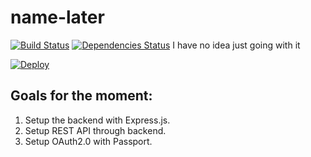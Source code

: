 # name-later
[![Build Status](https://travis-ci.org/rockchalkwushock/name-later.svg?branch=develope)](https://travis-ci.org/rockchalkwushock/name-later)
[![Dependencies Status](https://david-dm.org/rockchalkwushock/name-later.svg?branch=develope)](https://david-dm.org/rockchalkwushock/name-later.svg)
I have no idea just going with it


[![Deploy](https://www.herokucdn.com/deploy/button.svg)](https://name-later.herokuapp.com)
## Goals for the moment:
1. Setup the backend with Express.js.
2. Setup REST API through backend.
3. Setup OAuth2.0 with Passport.
